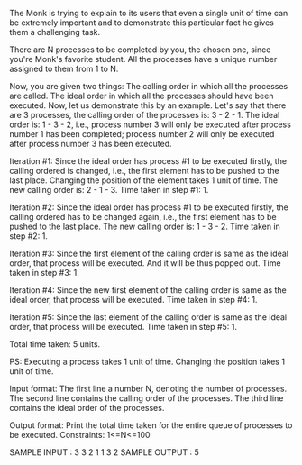 The Monk is trying to explain to its users that even a single unit of time can be extremely important and to demonstrate this particular fact he gives them a challenging task.

There are N processes to be completed by you, the chosen one, since you're Monk's favorite student. All the processes have a unique number assigned to them from 1 to N.

Now, you are given two things:
The calling order in which all the processes are called.
The ideal order in which all the processes should have been executed.
Now, let us demonstrate this by an example. Let's say that there are 3 processes, the calling order of the processes is: 3 - 2 - 1. The ideal order is: 1 - 3 - 2, i.e., process number 3 will only be executed after process number 1 has been completed; process number 2 will only be executed after process number 3 has been executed.

Iteration #1: Since the ideal order has process #1 to be executed firstly, the calling ordered is changed, i.e., the first element has to be pushed to the last place. Changing the position of the element takes 1 unit of time. The new calling order is: 2 - 1 - 3. Time taken in step #1: 1.

Iteration #2: Since the ideal order has process #1 to be executed firstly, the calling ordered has to be changed again, i.e., the first element has to be pushed to the last place. The new calling order is: 1 - 3 - 2. Time taken in step #2: 1.

Iteration #3: Since the first element of the calling order is same as the ideal order, that process will be executed. And it will be thus popped out. Time taken in step #3: 1.

Iteration #4: Since the new first element of the calling order is same as the ideal order, that process will be executed. Time taken in step #4: 1.

Iteration #5: Since the last element of the calling order is same as the ideal order, that process will be executed. Time taken in step #5: 1.

Total time taken: 5 units.

PS: Executing a process takes 1 unit of time. Changing the position takes 1 unit of time.

Input format:
The first line a number N, denoting the number of processes. The second line contains the calling order of the processes. The third line contains the ideal order of the processes.

Output format: Print the total time taken for the entire queue of processes to be executed.
Constraints: 
1<=N<=100

SAMPLE INPUT : 
3
3 2 1
1 3 2
SAMPLE OUTPUT :
5
